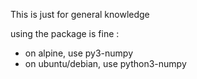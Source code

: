 This is just for general knowledge

using the package is fine :
- on alpine, use py3-numpy
- on ubuntu/debian, use python3-numpy

